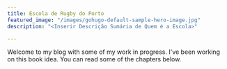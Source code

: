 ```yaml
---
title: Escola de Rugby do Porto
featured_image: "/images/gohugo-default-sample-hero-image.jpg"
description: "<Inserir Descrição Sumária de Quem é a Escola>"

---
```

Welcome to my blog with some of my work in progress. I've been working on this book idea. You can read some of the chapters below.